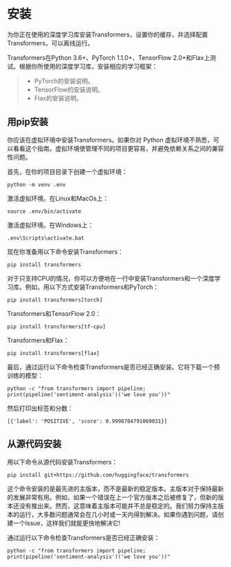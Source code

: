 安装
===
为你正在使用的深度学习库安装Transformers，设置你的缓存，并选择配置Transformers，可以离线运行。

Transformers在Python 3.6+、PyTorch 1.1.0+、TensorFlow 2.0+和Flax上测试。根据你所使用的深度学习库，安装相应的学习框架：
> * PyTorch的安装说明。
> * TensorFlow的安装说明。
> * Flax的安装说明。

## 用pip安装
你应该在虚拟环境中安装Transformers。如果你对 Python 虚拟环境不熟悉，可以看看这个指南。虚拟环境使管理不同的项目更容易，并避免依赖关系之间的兼容性问题。

首先，在你的项目目录下创建一个虚拟环境：

```python -m venv .env```  

激活虚拟环境。在Linux和MacOs上：

```source .env/bin/activate```

激活虚拟环境。在Windows上：

```.env\Scripts\activate.bat```

现在你准备用以下命令安装Transformers：

```pip install transformers```

对于只支持CPU的情况，你可以方便地在一行中安装Transformers和一个深度学习库。例如，用以下方式安装Transformers和PyTorch：

```pip install transformers[torch]```

Transformers和TensorFlow 2.0：

```pip install transformers[tf-cpu]```

Transformers和Flax：

```pip install transformers[flax]```

最后，通过运行以下命令检查Transformers是否已经正确安装。它将下载一个预训练的模型：

```python -c "from transformers import pipeline; print(pipeline('sentiment-analysis')('we love you'))"```

然后打印出标签和分数：

```[{'label': 'POSITIVE', 'score': 0.9998704791069031}]```

## 从源代码安装

用以下命令从源代码安装Transformers：

```pip install git+https://github.com/huggingface/transformers```

这个命令安装的是最先进的主版本，而不是最新的稳定版本。主版本对于保持最新的发展非常有用。例如，如果一个错误在上一个官方版本之后被修复了，但新的版本还没有推出来。然而，这意味着主版本可能并不总是稳定的。我们努力保持主版本的运行，大多数问题通常会在几小时或一天内得到解决。如果你遇到问题，请创建一个Issue，这样我们就能更快地解决它!

通过运行以下命令检查Transformers是否已经正确安装：

```python -c "from transformers import pipeline; print(pipeline('sentiment-analysis')('we love you'))"```
